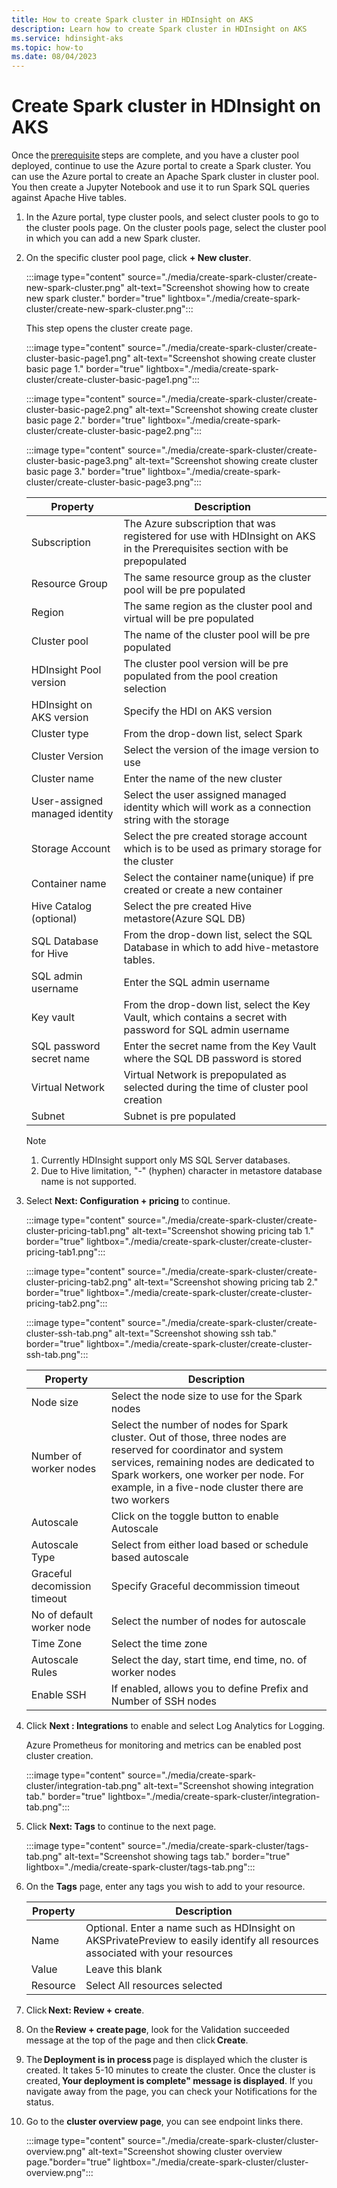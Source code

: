 ```yaml
---
title: How to create Spark cluster in HDInsight on AKS
description: Learn how to create Spark cluster in HDInsight on AKS
ms.service: hdinsight-aks
ms.topic: how-to
ms.date: 08/04/2023
---
```


# Create Spark cluster in HDInsight on AKS

Once the [prerequisite](../prerequisites-resources.md) steps are complete, and you have a cluster pool deployed, continue to use the Azure portal to create a Spark cluster. 
You can use the Azure portal to create an Apache Spark cluster in cluster pool. You then create a Jupyter Notebook and use it to run Spark SQL queries against Apache Hive tables.

1. In the Azure portal, type cluster pools, and select cluster pools to go to the cluster pools page. On the cluster pools page, select the cluster pool in which you can add a new Spark cluster.
1. On the specific cluster pool page, click **+ New cluster**.

    :::image type="content" source="./media/create-spark-cluster/create-new-spark-cluster.png" alt-text="Screenshot showing how to create new spark cluster." border="true" lightbox="./media/create-spark-cluster/create-new-spark-cluster.png":::
    
    This step opens the cluster create page.
    
    :::image type="content" source="./media/create-spark-cluster/create-cluster-basic-page1.png" alt-text="Screenshot showing create cluster basic page 1." border="true" lightbox="./media/create-spark-cluster/create-cluster-basic-page1.png":::
    
    :::image type="content" source="./media/create-spark-cluster/create-cluster-basic-page2.png" alt-text="Screenshot showing create cluster basic page 2." border="true" lightbox="./media/create-spark-cluster/create-cluster-basic-page2.png":::
    
    :::image type="content" source="./media/create-spark-cluster/create-cluster-basic-page3.png" alt-text="Screenshot showing create cluster basic page 3." border="true" lightbox="./media/create-spark-cluster/create-cluster-basic-page3.png":::
    
    |Property |	Description |
    |-|-|
    |Subscription 	|The Azure subscription that was registered for use with HDInsight on AKS in the Prerequisites section with be prepopulated|
    |Resource Group 	|The same resource group as the cluster pool will be pre populated |
    |Region 	|The same region as the cluster pool and virtual will  be pre populated| 
    |Cluster pool 	|The name of the cluster pool will be pre populated|
    |HDInsight Pool version	|The cluster pool version will be pre populated from the pool creation selection|
    |HDInsight on AKS version|	Specify the HDI on AKS version|
    |Cluster type 	|From the drop-down list, select Spark|
    |Cluster Version |	Select the version of the image version to use|
    |Cluster name 	|Enter the name of the new cluster|
    |User-assigned managed identity	|Select the user assigned managed identity which will work as a connection string with the storage|
    |Storage Account	|Select the pre created storage account which is to be used as primary storage for the cluster|
    |Container name	|Select the container name(unique) if pre created or create a new container|
    |Hive Catalog (optional)	|Select the pre created Hive metastore(Azure SQL DB) |
    |SQL Database for Hive 	|From the drop-down list, select the SQL Database in which to add hive-metastore tables. |
    |SQL admin username |Enter the SQL admin username|
    |Key vault 	|From the drop-down list, select the Key Vault, which contains a secret with password for SQL admin username|
    |SQL password secret name |Enter the secret name from the Key Vault where the SQL DB password is stored| 
    |Virtual Network |Virtual Network is prepopulated as selected during the time of cluster pool creation|
    |Subnet|Subnet is pre populated|
   
    > [!NOTE]
    > 1. Currently HDInsight support only MS SQL Server databases.
    > 1. Due to Hive limitation, "-" (hyphen) character in metastore database name is not supported.
    
1. Select **Next: Configuration + pricing** to continue.

    :::image type="content" source="./media/create-spark-cluster/create-cluster-pricing-tab1.png" alt-text="Screenshot showing pricing tab 1." border="true" lightbox="./media/create-spark-cluster/create-cluster-pricing-tab1.png":::
   
    :::image type="content" source="./media/create-spark-cluster/create-cluster-pricing-tab2.png" alt-text="Screenshot showing pricing tab 2." border="true" lightbox="./media/create-spark-cluster/create-cluster-pricing-tab2.png":::
    
    :::image type="content" source="./media/create-spark-cluster/create-cluster-ssh-tab.png" alt-text="Screenshot showing ssh tab." border="true" lightbox="./media/create-spark-cluster/create-cluster-ssh-tab.png":::

    |Property| Description |
    |-|-|
    |Node size| 	Select the node size to use for the Spark nodes|
    |Number of worker nodes| 	Select the number of nodes for Spark cluster. Out of those, three nodes are reserved for coordinator and system services, remaining nodes are dedicated to Spark workers, one worker per node. For example, in a five-node cluster there are two workers|
    |Autoscale|	Click on the toggle button to enable Autoscale|
    |Autoscale Type	|Select from either load based or schedule based autoscale|
    |Graceful decomission timeout	|Specify Graceful decommission timeout|
    |No of default worker node	|Select the number of nodes for autoscale|
    |Time Zone	|Select the time zone|
    |Autoscale Rules	|Select the day, start time, end time, no. of worker nodes|
    |Enable SSH 	|If enabled, allows you to define Prefix and Number of SSH nodes|
1. Click **Next : Integrations** to enable and select Log Analytics for Logging.

    Azure Prometheus for monitoring and metrics can be enabled post cluster creation.
   
    :::image type="content" source="./media/create-spark-cluster/integration-tab.png" alt-text="Screenshot showing integration tab." border="true" lightbox="./media/create-spark-cluster/integration-tab.png":::

1. Click **Next: Tags**  to continue to the next page.
   
    :::image type="content" source="./media/create-spark-cluster/tags-tab.png" alt-text="Screenshot showing tags tab." border="true" lightbox="./media/create-spark-cluster/tags-tab.png":::
   
1. On the **Tags** page, enter any tags you wish to add to your resource.
   
    |Property| Description |
    |-|-|
    |Name 	|Optional. Enter a name such as HDInsight on AKSPrivatePreview to easily identify all resources associated with your resources|
    |Value 	|Leave this blank|
    |Resource |Select All resources selected|
   
1. Click **Next: Review + create**.
1. On the **Review + create page**, look for the Validation succeeded message at the top of the page and then click **Create**.
1. The **Deployment is in process** page is displayed which the cluster is created. It takes 5-10 minutes to create the cluster. Once the cluster is created, **Your deployment is complete" message is displayed**. If you navigate away from the page, you can check your Notifications for the status.
1. Go to the **cluster overview page**, you can see endpoint links there.

    :::image type="content" source="./media/create-spark-cluster/cluster-overview.png" alt-text="Screenshot showing cluster overview page."border="true" lightbox="./media/create-spark-cluster/cluster-overview.png":::
